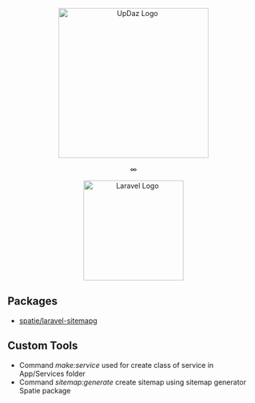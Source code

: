 <p align="center">
    <a href="https://www.updaz.fr" target="_blank"><img src="https://www.updaz.fr/img/logo-blue.png" width="300" alt="UpDaz Logo"></a>
</p>
<p align="center">
∞
</p>
<p align="center">
    <a href="https://laravel.com" target="_blank"><img src="https://raw.githubusercontent.com/laravel/art/master/logo-lockup/5%20SVG/2%20CMYK/1%20Full%20Color/laravel-logolockup-cmyk-red.svg" width="200" alt="Laravel Logo"></a>
</p>

## Packages

- [spatie/laravel-sitemapg](https://github.com/spatie/laravel-sitemap)


## Custom Tools

- Command *make:service* used for create class of service in App/Services folder
- Command *sitemap:generate* create sitemap using sitemap generator Spatie package
